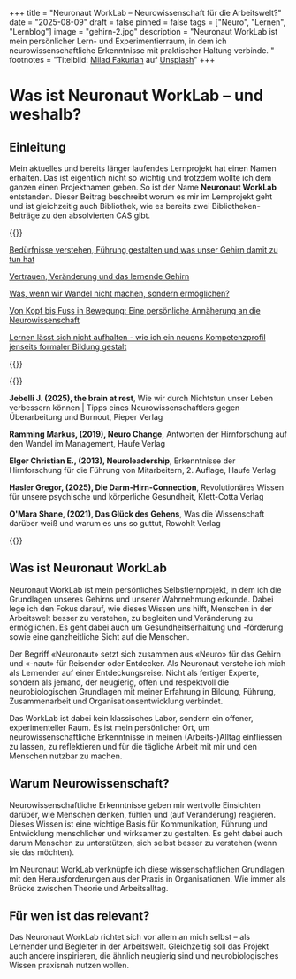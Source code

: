 +++
title = "Neuronaut WorkLab – Neurowissenschaft für die Arbeitswelt?"
date = "2025-08-09"
draft = false
pinned = false
tags = ["Neuro", "Lernen", "Lernblog"]
image = "gehirn-2.jpg"
description = "Neuronaut WorkLab ist mein persönlicher Lern- und Experimentierraum, in dem ich neurowissenschaftliche Erkenntnisse mit praktischer Haltung verbinde. "
footnotes = "Titelbild: [Milad Fakurian](https://unsplash.com/de/@fakurian?utm_content=creditCopyText&utm_medium=referral&utm_source=unsplash) auf [Unsplash](https://unsplash.com/de/fotos/blaue-und-grune-pfauenfeder-58Z17lnVS4U?utm_content=creditCopyText&utm_medium=referral&utm_source=unsplash)"
+++
# Was ist Neuronaut WorkLab – und weshalb?

## Einleitung

Mein aktuelles und bereits länger laufendes Lernprojekt hat einen Namen erhalten. Das ist eigentlich nicht so wichtig und trotzdem wollte ich dem ganzen einen Projektnamen geben. So ist der Name **Neuronaut WorkLab** entstanden. Dieser Beitrag beschreibt worum es mir im Lernprojekt geht und ist gleichzeitig auch Bibliothek, wie es bereits zwei Bibliotheken-Beiträge zu den absolvierten CAS gibt. 

{{<box title="Blogposts">}}

[Bedürfnisse verstehen, Führung gestalten und was unser Gehirn damit zu tun hat](https://www.bensblog.ch/psychologische-grundbeduerfnisse/)

[](https://www.bensblog.ch/psychologische-grundbeduerfnisse/)[Vertrauen, Veränderung und das lernende Gehirn](https://www.bensblog.ch/vertrauen-veranderung-lernendes-gehirn/)

[](https://www.bensblog.ch/vertrauen-veranderung-lernendes-gehirn/)[Was, wenn wir Wandel nicht machen, sondern ermöglichen?](https://www.bensblog.ch/wandel-ermoeglichen/)

[](https://www.bensblog.ch/wandel-ermoeglichen/)[Von Kopf bis Fuss in Bewegung: Eine persönliche Annäherung an die Neurowissenschaft](https://www.bensblog.ch/von-kopf-bis-fuss/)

[](https://www.bensblog.ch/von-kopf-bis-fuss/)[Lernen lässt sich nicht aufhalten - wie ich ein neuens Kompetenzprofil jenseits formaler Bildung gestalt](https://www.bensblog.ch/kompetenzraster-neuro/)

{{</box>}}

{{<box title="Bücher">}}

**Jebelli J. (2025), the brain at rest**, Wie wir durch Nichtstun unser Leben verbessern können | Tipps eines Neurowissenschaftlers gegen Überarbeitung und Burnout, Pieper Verlag

**Ramming Markus, (2019), Neuro Change**, Antworten der Hirnforschung auf den Wandel im Management, Haufe Verlag

**Elger Christian E., (2013), Neuroleadership**, Erkenntnisse der Hirnforschung für die Führung von Mitarbeitern, 2. Auflage, Haufe Verlag

**Hasler Gregor, (2025), Die Darm-Hirn-Connection**, Revolutionäres Wissen für unsere psychische und körperliche Gesundheit, Klett-Cotta Verlag

**O'Mara Shane, (2021), Das Glück des Gehens**, Was die Wissenschaft darüber weiß und warum es uns so guttut, Rowohlt Verlag

{{</box>}}

## Was ist Neuronaut WorkLab

Neuronaut WorkLab ist mein persönliches Selbstlernprojekt, in dem ich die Grundlagen unseres Gehirns und unserer Wahrnehmung erkunde. Dabei lege ich den Fokus darauf, wie dieses Wissen uns hilft, Menschen in der Arbeitswelt besser zu verstehen, zu begleiten und Veränderung zu ermöglichen. Es geht dabei auch um Gesundheitserhaltung und -förderung sowie eine ganzheitliche Sicht auf die Menschen. 

Der Begriff «Neuronaut» setzt sich zusammen aus «Neuro» für das Gehirn und «-naut» für Reisender oder Entdecker. Als Neuronaut verstehe ich mich als Lernender auf einer Entdeckungsreise. Nicht als fertiger Experte, sondern als jemand, der neugierig, offen und respektvoll die neurobiologischen Grundlagen mit meiner Erfahrung in Bildung, Führung, Zusammenarbeit und Organisationsentwicklung verbindet.

Das WorkLab ist dabei kein klassisches Labor, sondern ein offener, experimenteller Raum. Es ist mein persönlicher Ort, um neurowissenschaftliche Erkenntnisse in meinen (Arbeits-)Alltag einfliessen zu lassen, zu reflektieren und für die tägliche Arbeit mit mir und den Menschen nutzbar zu machen.

## Warum Neurowissenschaft?

Neurowissenschaftliche Erkenntnisse geben mir wertvolle Einsichten darüber, wie Menschen denken, fühlen und (auf Veränderung) reagieren. Dieses Wissen ist eine wichtige Basis für Kommunikation, Führung und Entwicklung menschlicher und wirksamer zu gestalten. Es geht dabei auch darum Menschen zu unterstützen, sich selbst besser zu verstehen (wenn sie das möchten).

Im Neuronaut WorkLab verknüpfe ich diese wissenschaftlichen Grundlagen mit den Herausforderungen aus der Praxis in Organisationen. Wie immer als Brücke zwischen Theorie und Arbeitsalltag. 

## Für wen ist das relevant?

Das Neuronaut WorkLab richtet sich vor allem an mich selbst – als Lernender und Begleiter in der Arbeitswelt. Gleichzeitig soll das Projekt auch andere inspirieren, die ähnlich neugierig sind und neurobiologisches Wissen praxisnah nutzen wollen.
